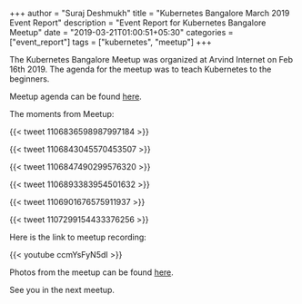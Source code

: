+++
author = "Suraj Deshmukh"
title = "Kubernetes Bangalore March 2019 Event Report"
description = "Event Report for Kubernetes Bangalore Meetup"
date = "2019-03-21T01:00:51+05:30"
categories = ["event_report"]
tags = ["kubernetes", "meetup"]
+++

The Kubernetes Bangalore Meetup was organized at Arvind Internet on Feb 16th 2019. The agenda for the meetup was to teach Kubernetes to the beginners.

Meetup agenda can be found [here](https://www.meetup.com/kubernetes-openshift-India-Meetup/events/259045613/).

The moments from Meetup:

{{< tweet 1106836598987997184 >}}

{{< tweet 1106843045570453507 >}}

{{< tweet 1106847490299576320 >}}

{{< tweet 1106893383954501632 >}}

{{< tweet 1106901676575911937 >}}

{{< tweet 1107299154433376256 >}}


Here is the link to meetup recording:

{{< youtube ccmYsFyN5dI >}}

Photos from the meetup can be found [here](https://photos.app.goo.gl/zh866w473bjMvCcc8).

See you in the next meetup.
